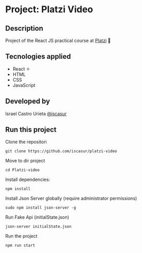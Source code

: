 # Project: Platzi Video
## Description

Project of the React JS practical course at [Platzi](https://platzi.com/clases/react-ejs/) 💚

## Tecnologies applied

- React ⚛
- HTML
- CSS
- JavaScript

## Developed by
Israel Castro Urieta [@iscasur](https://twitter.com/iscasur)

## Run this project

Clone the repositori

`git clone https://github.com/iscasur/platzi-video`

Move to dir project

`cd Platzi-video`

Install dependencies:

`npm install`

Install Json Server globally (require administrator permissions)

`sudo npm install json-server -g`

Run Fake Api (initialState.json)

`json-server initialState.json`

Run the project

`npm run start`